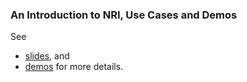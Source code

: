 ### An Introduction to NRI, Use Cases and Demos

See 
- [slides](nri-intro.pdf), and
- [demos](demos)
for more details.